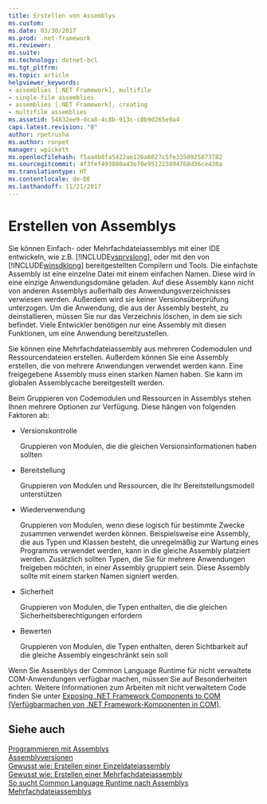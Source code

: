 ```yaml
---
title: Erstellen von Assemblys
ms.custom: 
ms.date: 03/30/2017
ms.prod: .net-framework
ms.reviewer: 
ms.suite: 
ms.technology: dotnet-bcl
ms.tgt_pltfrm: 
ms.topic: article
helpviewer_keywords:
- assemblies [.NET Framework], multifile
- single-file assemblies
- assemblies [.NET Framework], creating
- multifile assemblies
ms.assetid: 54832ee9-dca8-4c8b-913c-c0b9d265e9a4
caps.latest.revision: "8"
author: rpetrusha
ms.author: ronpet
manager: wpickett
ms.openlocfilehash: f5aa4b8fa5422ae126a6027c5fe3358925873782
ms.sourcegitcommit: 4f3fef493080a43e70e951223894768d36ce430a
ms.translationtype: HT
ms.contentlocale: de-DE
ms.lasthandoff: 11/21/2017
---
```

# <a name="creating-assemblies"></a>Erstellen von Assemblys
Sie können Einfach- oder Mehrfachdateiassemblys mit einer IDE entwickeln, wie z.B. [!INCLUDE[vsprvslong](../../../includes/vsprvslong-md.md)], oder mit den von [!INCLUDE[winsdklong](../../../includes/winsdklong-md.md)] bereitgestellten Compilern und Tools. Die einfachste Assembly ist eine einzelne Datei mit einem einfachen Namen. Diese wird in eine einzige Anwendungsdomäne geladen. Auf diese Assembly kann nicht von anderen Assemblys außerhalb des Anwendungsverzeichnisses verwiesen werden. Außerdem wird sie keiner Versionsüberprüfung unterzogen. Um die Anwendung, die aus der Assembly besteht, zu deinstallieren, müssen Sie nur das Verzeichnis löschen, in dem sie sich befindet. Viele Entwickler benötigen nur eine Assembly mit diesen Funktionen, um eine Anwendung bereitzustellen.  
  
 Sie können eine Mehrfachdateiassembly aus mehreren Codemodulen und Ressourcendateien erstellen. Außerdem können Sie eine Assembly erstellen, die von mehrere Anwendungen verwendet werden kann. Eine freigegebene Assembly muss einen starken Namen haben. Sie kann im globalen Assemblycache bereitgestellt werden.  
  
 Beim Gruppieren von Codemodulen und Ressourcen in Assemblys stehen Ihnen mehrere Optionen zur Verfügung. Diese hängen von folgenden Faktoren ab:  
  
-   Versionskontrolle  
  
     Gruppieren von Modulen, die die gleichen Versionsinformationen haben sollten  
  
-   Bereitstellung  
  
     Gruppieren von Modulen und Ressourcen, die Ihr Bereitstellungsmodell unterstützen  
  
-   Wiederverwendung  
  
     Gruppieren von Modulen, wenn diese logisch für bestimmte Zwecke zusammen verwendet werden können. Beispielsweise eine Assembly, die aus Typen und Klassen besteht, die unregelmäßig zur Wartung eines Programms verwendet werden, kann in die gleiche Assembly platziert werden. Zusätzlich sollten Typen, die Sie für mehrere Anwendungen freigeben möchten, in einer Assembly gruppiert sein. Diese Assembly sollte mit einem starken Namen signiert werden.  
  
-   Sicherheit  
  
     Gruppieren von Modulen, die Typen enthalten, die die gleichen Sicherheitsberechtigungen erfordern  
  
-   Bewerten  
  
     Gruppieren von Modulen, die Typen enthalten, deren Sichtbarkeit auf die gleiche Assembly eingeschränkt sein soll  
  
 Wenn Sie Assemblys der Common Language Runtime für nicht verwaltete COM-Anwendungen verfügbar machen, müssen Sie auf Besonderheiten achten. Weitere Informationen zum Arbeiten mit nicht verwaltetem Code finden Sie unter [Exposing .NET Framework Components to COM (Verfügbarmachen von .NET Framework-Komponenten in COM)](../../../docs/framework/interop/exposing-dotnet-components-to-com.md).  
  
## <a name="see-also"></a>Siehe auch  
 [Programmieren mit Assemblys](../../../docs/framework/app-domains/programming-with-assemblies.md)  
 [Assemblyversionen](../../../docs/framework/app-domains/assembly-versioning.md)  
 [Gewusst wie: Erstellen einer Einzeldateiassembly](../../../docs/framework/app-domains/how-to-build-a-single-file-assembly.md)  
 [Gewusst wie: Erstellen einer Mehrfachdateiassembly](../../../docs/framework/app-domains/how-to-build-a-multifile-assembly.md)  
 [So sucht Common Language Runtime nach Assemblys](../../../docs/framework/deployment/how-the-runtime-locates-assemblies.md)  
 [Mehrfachdateiassemblys](../../../docs/framework/app-domains/multifile-assemblies.md)
